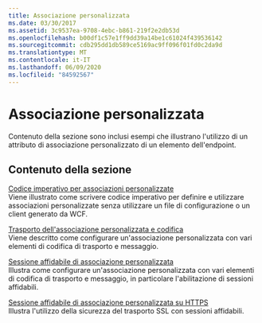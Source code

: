 ```yaml
---
title: Associazione personalizzata
ms.date: 03/30/2017
ms.assetid: 3c9537ea-9708-4ebc-b861-219f2e2db53d
ms.openlocfilehash: b00df1c57e1ff9dd39a14be1c61024f439536142
ms.sourcegitcommit: cdb295dd1db589ce5169ac9ff096f01fd0c2da9d
ms.translationtype: MT
ms.contentlocale: it-IT
ms.lasthandoff: 06/09/2020
ms.locfileid: "84592567"
---
```

# <a name="custom-binding"></a>Associazione personalizzata
Contenuto della sezione sono inclusi esempi che illustrano l'utilizzo di un attributo di associazione personalizzato di un elemento dell'endpoint.  
  
## <a name="in-this-section"></a>Contenuto della sezione  
 [Codice imperativo per associazioni personalizzate](custom-binding-imperative.md)  
 Viene illustrato come scrivere codice imperativo per definire e utilizzare associazioni personalizzate senza utilizzare un file di configurazione o un client generato da WCF.  
  
 [Trasporto dell'associazione personalizzata e codifica](custom-binding-transport-and-encoding.md)  
 Viene descritto come configurare un'associazione personalizzata con vari elementi di codifica di trasporto e messaggio.  
  
 [Sessione affidabile di associazione personalizzata](custom-binding-reliable-session.md)  
 Illustra come configurare un'associazione personalizzata con vari elementi di codifica di trasporto e messaggio, in particolare l'abilitazione di sessioni affidabili.  
  
 [Sessione affidabile di associazione personalizzata su HTTPS](custom-binding-reliable-session-over-https.md)  
 Illustra l'utilizzo della sicurezza del trasporto SSL con sessioni affidabili.
